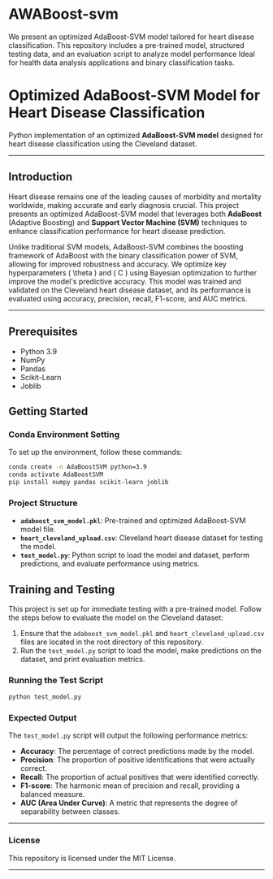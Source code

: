 # AWABoost-svm
We present an optimized AdaBoost-SVM model tailored for heart disease classification.  This repository includes a pre-trained model, structured testing data, and an evaluation script to analyze model performance Ideal for health data analysis applications and binary classification tasks.

# Optimized AdaBoost-SVM Model for Heart Disease Classification

Python implementation of an optimized **AdaBoost-SVM model** designed for heart disease classification using the Cleveland dataset.

---

## Introduction

Heart disease remains one of the leading causes of morbidity and mortality worldwide, making accurate and early diagnosis crucial. This project presents an optimized AdaBoost-SVM model that leverages both **AdaBoost** (Adaptive Boosting) and **Support Vector Machine (SVM)** techniques to enhance classification performance for heart disease prediction.

Unlike traditional SVM models, AdaBoost-SVM combines the boosting framework of AdaBoost with the binary classification power of SVM, allowing for improved robustness and accuracy. We optimize key hyperparameters \( \theta \) and \( C \) using Bayesian optimization to further improve the model's predictive accuracy. This model was trained and validated on the Cleveland heart disease dataset, and its performance is evaluated using accuracy, precision, recall, F1-score, and AUC metrics.

---

## Prerequisites

- Python 3.9
- NumPy
- Pandas
- Scikit-Learn
- Joblib

## Getting Started

### Conda Environment Setting

To set up the environment, follow these commands:

```bash
conda create -n AdaBoostSVM python=3.9
conda activate AdaBoostSVM
pip install numpy pandas scikit-learn joblib
```

### Project Structure

- **`adaboost_svm_model.pkl`**: Pre-trained and optimized AdaBoost-SVM model file.
- **`heart_cleveland_upload.csv`**: Cleveland heart disease dataset for testing the model.
- **`test_model.py`**: Python script to load the model and dataset, perform predictions, and evaluate performance using metrics.

## Training and Testing

This project is set up for immediate testing with a pre-trained model. Follow the steps below to evaluate the model on the Cleveland dataset:

1. Ensure that the `adaboost_svm_model.pkl` and `heart_cleveland_upload.csv` files are located in the root directory of this repository.
2. Run the `test_model.py` script to load the model, make predictions on the dataset, and print evaluation metrics.

### Running the Test Script

```bash
python test_model.py
```

### Expected Output

The `test_model.py` script will output the following performance metrics:

- **Accuracy**: The percentage of correct predictions made by the model.
- **Precision**: The proportion of positive identifications that were actually correct.
- **Recall**: The proportion of actual positives that were identified correctly.
- **F1-score**: The harmonic mean of precision and recall, providing a balanced measure.
- **AUC (Area Under Curve)**: A metric that represents the degree of separability between classes.

---

### License

This repository is licensed under the MIT License.

--- 
